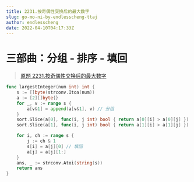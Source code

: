 ```yaml
---
title: 2231.按奇偶性交换后的最大数字
slug: go-mo-ni-by-endlesscheng-ttaj
author: endlesscheng
date: 2022-04-10T04:17:33Z
---
```

# 三部曲：分组 - 排序 - 填回
 
> [原题 2231.按奇偶性交换后的最大数字](https://leetcode.cn/problems/largest-number-after-digit-swaps-by-parity)
```go
func largestInteger(num int) int {
	s := []byte(strconv.Itoa(num))
	a := [2][]byte{}
	for _, v := range s {
		a[v&1] = append(a[v&1], v) // 分组
	}
	sort.Slice(a[0], func(i, j int) bool { return a[0][i] > a[0][j] })
	sort.Slice(a[1], func(i, j int) bool { return a[1][i] > a[1][j] }) // 排序

	for i, ch := range s {
		j := ch & 1
		s[i] = a[j][0] // 填回
		a[j] = a[j][1:]
	}
	ans, _ := strconv.Atoi(string(s))
	return ans
}
```
